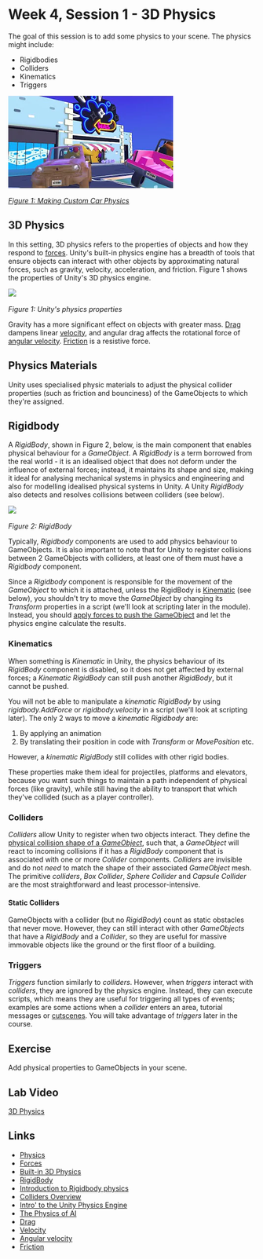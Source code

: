 # Week 4, Session 1 - 3D Physics

The goal of this session is to add some physics to your scene. The physics might include:

+ Rigidbodies
+ Colliders
+ Kinematics
+ Triggers

![car physics](./images/carPhysics.webp)

[_Figure 1: Making Custom Car Physics_](https://www.youtube.com/watch?v=CdPYlj5uZeI&t=2s)

## 3D Physics

In this setting, 3D physics refers to the properties of objects and how they respond to [forces](../forces.md). Unity's built-in physics engine has a breadth of tools that ensure objects can interact with other objects by approximating natural forces, such as gravity, velocity, acceleration, and friction. Figure 1 shows the properties of Unity's 3D physics engine.

![](./images/physicsProperties.png)

_Figure 1: Unity's physics properties_

Gravity has a more significant effect on objects with greater mass. [Drag](https://en.wikipedia.org/wiki/Drag_(physics)) dampens linear [velocity](https://en.wikipedia.org/wiki/Velocity), and angular drag affects the rotational force of [angular velocity](https://en.wikipedia.org/wiki/Angular_velocity). [Friction](https://en.wikipedia.org/wiki/Friction) is a resistive force.

## Physics Materials

Unity uses specialised physic materials to adjust the physical collider properties (such as friction and bounciness) of the GameObjects to which they're assigned.

## Rigidbody

A _RigidBody_, shown in Figure 2, below, is the main component that enables physical behaviour for a _GameObject_. A _RigidBody_ is a term borrowed from the real world - it is an idealised object that does not deform under the influence of external forces; instead, it maintains its shape and size, making it ideal for analysing mechanical systems in physics and engineering and also for modelling idealised physical systems in Unity. A Unity _RigidBody_ also detects and resolves collisions between colliders (see below).

![](./images/rigidBody.png)

_Figure 2: RigidBody_

Typically, _Rigidbody_ components are used to add physics behaviour to GameObjects. It is also important to note that for Unity to register collisions between 2 GameObjects with colliders, at least one of them must have a _Rigidbody_ component.

Since a _Rigidbody_ component is responsible for the movement of the _GameObject_ to which it is attached, unless the RigidBody is [Kinematic](#kinematics) (see below), you shouldn't try to move the _GameObject_ by changing its _Transform_ properties in a script (we'll look at scripting later in the module). Instead, you should [apply forces to push the GameObject](https://docs.unity3d.com/Manual/RigidbodiesOverview.html) and let the physics engine calculate the results.

### Kinematics

When something is _Kinematic_ in Unity, the physics behaviour of its _RigidBody_ component is disabled, so it does not get affected by external forces; a _Kinematic RigidBody_ can still push another _RigidBody_, but it cannot be pushed.

You will not be able to manipulate a _kinematic RigidBody_ by using _rigidbody.AddForce_ or _rigidbody.velocity_ in a script (we'll look at scripting later). The only 2 ways to move a _kinematic Rigidbody_ are:

1. By applying an animation
2. By translating their position in code with _Transform_ or _MovePosition_ etc.

However, a _kinematic RigidBody_ still collides with other rigid bodies.

These properties make them ideal for projectiles, platforms and elevators, because you want such things to maintain a path independent of physical forces (like gravity), while still having the ability to transport that which they've collided (such as a player controller).

### Colliders

_Colliders_ allow Unity to register when two objects interact. They define the [physical collision shape of a _GameObject_](https://docs.unity3d.com/Manual/CollidersOverview.html), such that, a _GameObject_ will react to incoming collisions if it has a _RigidBody_ component that is associated with one or more _Collider_ components. _Colliders_ are invisible and do not _need_ to match the shape of their associated _GameObject_ mesh. The primitive _colliders_, _Box Collider_, _Sphere Collider_ and _Capsule Collider_ are the most straightforward and least processor-intensive.

#### Static Colliders

GameObjects with a collider (but no _RigidBody_) count as static obstacles that never move. However, they can still interact with other _GameObjects_ that have a _RigidBody_ and a _Collider_, so they are useful for massive immovable objects like the ground or the first floor of a building.

### Triggers

_Triggers_ function similarly to _colliders_. However, when _triggers_ interact with _colliders_, they are ignored by the physics engine. Instead, they can execute scripts, which means they are useful for triggering all types of events; examples are some actions when a _collider_ enters an area, tutorial messages or [cutscenes](https://en.wikipedia.org/wiki/Cutscene). You will take advantage of _triggers_ later in the course.

## Exercise

Add physical properties to GameObjects in your scene.

## Lab Video

[3D Physics](https://youtu.be/8WpegjTbV6Y)

## Links

+ [Physics](https://docs.unity3d.com/Manual/PhysicsSection.html)
+ [Forces](../forces.md)
+ [Built-in 3D Physics](https://docs.unity3d.com/Manual/PhysicsOverview.html)
+ [RigidBody](https://docs.unity3d.com/Manual/class-Rigidbody.html)
+ [Introduction to Rigidbody physics](https://docs.unity3d.com/Manual/RigidbodiesOverview.html)
+ [Colliders Overview](https://docs.unity3d.com/Manual/CollidersOverview.html)
+ [Intro' to the Unity Physics Engine](https://learn.unity.com/tutorial/intro-to-the-unity-physics-engine)
+ [The Physics of AI](https://learn.unity.com/project/the-physics-of-ai)
+ [Drag](https://en.wikipedia.org/wiki/Drag_(physics))
+ [Velocity](https://en.wikipedia.org/wiki/Velocity)
+ [Angular velocity](https://en.wikipedia.org/wiki/Angular_velocity)
+ [Friction](https://en.wikipedia.org/wiki/Friction)
